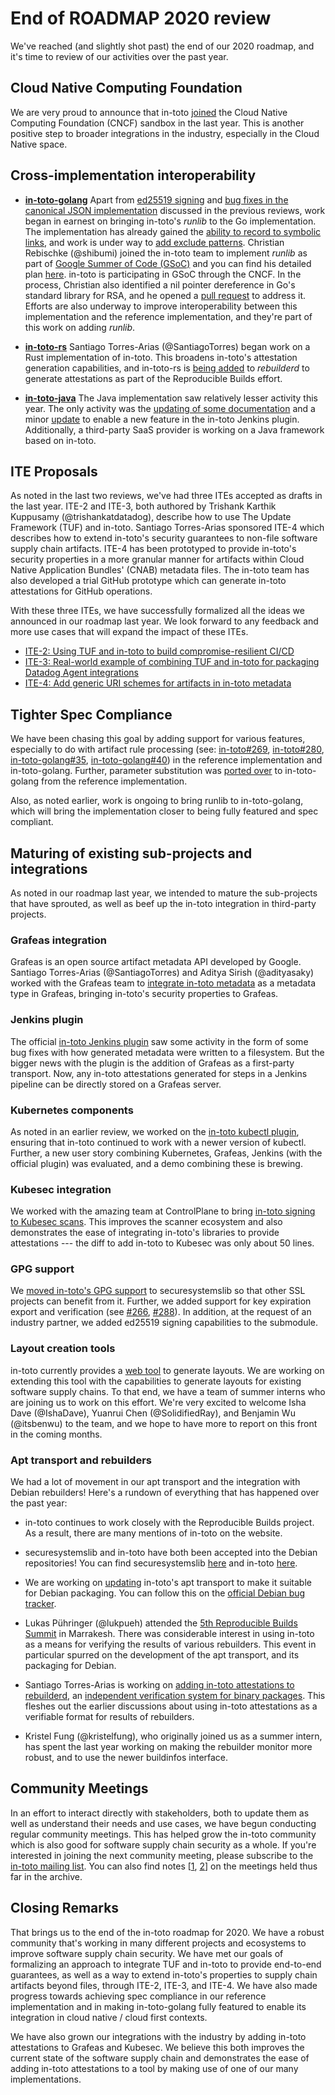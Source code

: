 # End of ROADMAP 2020 review

We've reached (and slightly shot past) the end of our 2020 roadmap, and it's
time to review of our activities over the past year.

## Cloud Native Computing Foundation

We are very proud to announce that in-toto
[joined](https://github.com/cncf/toc/pull/252) the Cloud Native Computing
Foundation (CNCF) sandbox in the last year. This is another positive step to
broader integrations in the industry, especially in the Cloud Native space.

## Cross-implementation interoperability

- [__in-toto-golang__](https://github.com/in-toto/in-toto-golang) Apart from
  [ed25519 signing](https://github.com/in-toto/in-toto-golang/pull/48) and
  [bug fixes in the canonical JSON implementation](https://github.com/in-toto/in-toto-golang/pull/50)
  discussed in the previous reviews, work began in earnest on bringing
  in-toto's _runlib_ to the Go implementation. The implementation has already
  gained the
  [ability to record to symbolic links](https://github.com/in-toto/in-toto-golang/pull/55),
  and work is under way to
  [add exclude patterns](https://github.com/in-toto/in-toto-golang/pull/53).
  Christian Rebischke (@shibumi) joined the in-toto team to implement _runlib_
  as part of
  [Google Summer of Code (GSoC)](https://summerofcode.withgoogle.com/projects/#4804162597945344)
  and you can find his detailed plan [here](https://github.com/in-toto/in-toto-golang/pull/56).
  in-toto is participating in GSoC through the CNCF.
  In the process, Christian also identified a nil pointer dereference in Go's
  standard library for RSA, and he opened a
  [pull request](https://go-review.googlesource.com/c/go/+/240008/) to address
  it. Efforts are also underway to improve interoperability between this
  implementation and the reference implementation, and they're part of this work
  on adding _runlib_.

- [__in-toto-rs__](https://github.com/SantiagoTorres/in-toto-rs) Santiago
  Torres-Arias (@SantiagoTorres) began work on a Rust implementation of in-toto.
  This broadens in-toto's attestation generation capabilities, and in-toto-rs is
  [being added](https://github.com/kpcyrd/rebuilderd/pull/22) to _rebuilderd_ to
  generate attestations as part of the Reproducible Builds effort.

- [__in-toto-java__](https://github.com/in-toto/in-toto-java) The Java
  implementation saw relatively lesser activity this year. The only activity was
  the
  [updating of some documentation](https://github.com/in-toto/in-toto-java/pull/16)
  and a minor [update](https://github.com/in-toto/in-toto-java/pull/19) to
  enable a new feature in the in-toto Jenkins plugin. Additionally, a
  third-party SaaS provider is working on a Java framework based on in-toto.

## ITE Proposals

As noted in the last two reviews, we've had three ITEs accepted as drafts in
the last year. ITE-2 and ITE-3, both authored by Trishank Karthik Kuppusamy
(@trishankatdatadog), describe how to use The Update Framework (TUF) and
in-toto. Santiago Torres-Arias sponsored ITE-4 which describes how to extend
in-toto's security guarantees to non-file software supply chain artifacts.
ITE-4 has been prototyped to provide in-toto's security properties in a more
granular manner for artifacts within Cloud Native Application Bundles' (CNAB)
metadata files. The in-toto team has also developed a trial GitHub prototype
which can generate in-toto attestations for GitHub operations.

With these three ITEs, we have successfully formalized all the ideas we
announced in our roadmap last year. We look forward to any feedback and more
use cases that will expand the impact of these ITEs.

- [ITE-2: Using TUF and in-toto to build compromise-resilient CI/CD](https://github.com/in-toto/ITE/pull/4)
- [ITE-3: Real-world example of combining TUF and in-toto for packaging Datadog Agent integrations](https://github.com/in-toto/ITE/pull/5)
- [ITE-4: Add generic URI schemes for artifacts in in-toto metadata](https://github.com/in-toto/ITE/pull/6)

## Tighter Spec Compliance

We have been chasing this goal by adding support for various features,
especially to do with artifact rule processing (see:
[in-toto#269](https://github.com/in-toto/in-toto/pull/269),
[in-toto#280](https://github.com/in-toto/in-toto/pull/280),
[in-toto-golang#35](https://github.com/in-toto/in-toto-golang/pull/35),
[in-toto-golang#40](https://github.com/in-toto/in-toto-golang/pull/40)) in the
reference implementation and in-toto-golang. Further, parameter substitution
was [ported over](https://github.com/in-toto/in-toto-golang/pull/38) to
in-toto-golang from the reference implementation.

Also, as noted earlier, work is ongoing to bring runlib to in-toto-golang,
which will bring the implementation closer to being fully featured and spec
compliant.

## Maturing of existing sub-projects and integrations

As noted in our roadmap last year, we intended to mature the sub-projects that
have sprouted, as well as beef up the in-toto integration in third-party
projects.

### Grafeas integration

Grafeas is an open source artifact metadata API developed by Google. Santiago
Torres-Arias (@SantiagoTorres) and Aditya Sirish (@adityasaky) worked with the
Grafeas team to
[integrate in-toto metadata](https://github.com/grafeas/grafeas/pull/391) as a
metadata type in Grafeas, bringing in-toto's security properties to Grafeas.

### Jenkins plugin

The official [in-toto Jenkins plugin](https://github.com/jenkinsci/in-toto-plugin)
saw some activity in the form of some bug fixes with how generated metadata were
written to a filesystem. But the bigger news with the plugin is the addition of
Grafeas as a first-party transport. Now, any in-toto attestations generated for
steps in a Jenkins pipeline can be directly stored on a Grafeas server.

### Kubernetes components

As noted in an earlier review, we worked on the
[in-toto kubectl plugin](https://github.com/in-toto/kubectl-in-toto), ensuring
that in-toto continued to work with a newer version of kubectl. Further, a new
user story combining Kubernetes, Grafeas, Jenkins (with the official plugin) was
evaluated, and a demo combining these is brewing.

### Kubesec integration

We worked with the amazing team at ControlPlane to bring
[in-toto signing to Kubesec scans](https://github.com/controlplaneio/kubesec/pull/75).
This improves the scanner ecosystem and also demonstrates the ease of
integrating in-toto's libraries to provide attestations --- the diff to add
in-toto to Kubesec was only about 50 lines.

### GPG support

We [moved in-toto's GPG support](https://github.com/secure-systems-lab/securesystemslib/pull/174)
to securesystemslib so that other SSL projects can benefit from it. Further, we
added support for key expiration export and verification (see
[#266](https://github.com/in-toto/in-toto/pull/266),
[#288](https://github.com/in-toto/in-toto/pull/288)). In addition, at the
request of an industry partner, we added ed25519 signing capabilities to the
submodule.

### Layout creation tools

in-toto currently provides a [web tool](https://github.com/in-toto/layout-web-tool)
to generate layouts. We are working on extending this tool with the capabilities
to generate layouts for existing software supply chains. To that end, we have a
team of summer interns who are joining us to work on this effort. We're very
excited to welcome Isha Dave (@IshaDave), Yuanrui Chen (@SolidifiedRay), and
Benjamin Wu (@itsbenwu) to the team, and we hope to have more to report on this
front in the coming months.

### Apt transport and rebuilders

We had a lot of movement in our apt transport and the integration with Debian
rebuilders! Here's a rundown of everything that has happened over the past
year:

- in-toto continues to work closely with the Reproducible Builds project. As a
  result, there are many mentions of in-toto on the website.

- securesystemslib and in-toto have both been accepted into the Debian
  repositories! You can find securesystemslib
  [here](https://tracker.debian.org/pkg/python-securesystemslib) and in-toto
  [here](https://tracker.debian.org/pkg/in-toto).

- We are working on
  [updating](https://github.com/in-toto/apt-transport-in-toto/pull/26)
  in-toto's apt transport to make it suitable for Debian packaging. You can
  follow this on the
  [official Debian bug tracker](https://bugs.debian.org/cgi-bin/bugreport.cgi?bug=934143).

- Lukas Pühringer (@lukpueh) attended the 
  [5th Reproducible Builds Summit](https://reproducible-builds.org/events/Marrakesh2019/)
  in Marrakesh. There was considerable interest in using in-toto as a means for
  verifying the results of various rebuilders. This event in particular spurred
  on the development of the apt transport, and its packaging for Debian.

- Santiago Torres-Arias is working on
  [adding in-toto attestations to rebuilderd](https://github.com/kpcyrd/rebuilderd/pull/22),
  an
  [independent verification system for binary packages](https://lists.reproducible-builds.org/pipermail/rb-general/2020-April/001905.html).
  This fleshes out the earlier discussions about using in-toto attestations as
  a verifiable format for results of rebuilders.
  
- Kristel Fung (@kristelfung), who originally joined us as a summer intern, has
  spent the last year working on making the rebuilder monitor more robust, and
  to use the newer buildinfos interface.

## Community Meetings

In an effort to interact directly with stakeholders, both to update them as
well as understand their needs and use cases, we have begun conducting regular
community meetings. This has helped grow the in-toto community which is also
good for software supply chain security as a whole. If you're interested in
joining the next community meeting, please subscribe to the
[in-toto mailing list](https://groups.google.com/forum/#!forum/in-toto-public).
You can also find notes
[[1](https://groups.google.com/forum/#!topic/in-toto-public/Bd3VF9hn1p4),
[2](https://groups.google.com/forum/#!topic/in-toto-public/AZwXzCiY24A)] on the
meetings held thus far in the archive.

## Closing Remarks

That brings us to the end of the in-toto roadmap for 2020. We have a robust
community that's working in many different projects and ecosystems to improve
software supply chain security. We have met our goals of formalizing an
approach to integrate TUF and in-toto to provide end-to-end guarantees, as well
as a way to extend in-toto's properties to supply chain artifacts beyond files,
through ITE-2, ITE-3, and ITE-4. We have also made progress towards achieving
spec compliance in our reference implementation and in making in-toto-golang
fully featured to enable its integration in cloud native / cloud first contexts.

We have also grown our integrations with the industry by adding in-toto
attestations to Grafeas and Kubesec. We believe this both improves the current
state of the software supply chain and demonstrates the ease of adding in-toto
attestations to a tool by making use of one of our many implementations.
